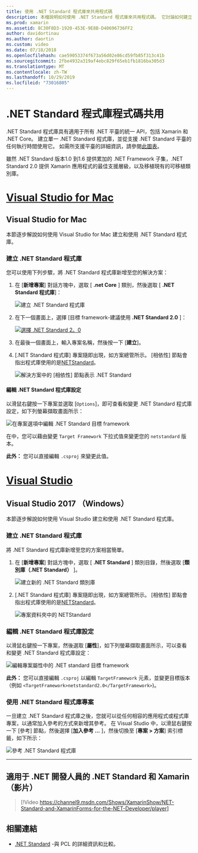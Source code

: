 ```yaml
---
title: 使用 .NET Standard 程式庫來共用程式碼
description: 本檔說明如何使用 .NET Standard 程式庫來共用程式碼。 它討論如何建立 .NET Standard 程式庫、編輯其設定，並在應用程式中使用它。
ms.prod: xamarin
ms.assetid: 8C30F8D3-1920-453E-9E8B-D40696736FF2
author: davidortinau
ms.author: daortin
ms.custom: video
ms.date: 07/18/2018
ms.openlocfilehash: cae59053374f673a56d02e86cd59fb85f313c41b
ms.sourcegitcommit: 2fbe4932a319af4ebc829f65eb1fb1816ba305d3
ms.translationtype: MT
ms.contentlocale: zh-TW
ms.lasthandoff: 10/29/2019
ms.locfileid: "73016805"
---
```

# <a name="net-standard-library-code-sharing"></a>.NET Standard 程式庫程式碼共用

.NET Standard 程式庫具有適用于所有 .NET 平臺的統一 API，包括 Xamarin 和 .NET Core。 建立單一 .NET Standard 程式庫，並從支援 .NET Standard 平臺的任何執行時間使用它。 如需所支援平臺的詳細資訊，請參閱[此圖表](https://docs.microsoft.com/dotnet/standard/net-standard#net-implementation-support)。

雖然 .NET Standard 版本1.0 到1.6 提供累加的 .NET Framework 子集，.NET Standard 2.0 提供 Xamarin 應用程式的最佳支援層級，以及移植現有的可移植類別庫。

# <a name="visual-studio-for-mactabmacos"></a>[Visual Studio for Mac](#tab/macos)

## <a name="visual-studio-for-mac"></a>Visual Studio for Mac

本節逐步解說如何使用 Visual Studio for Mac 建立和使用 .NET Standard 程式庫。

### <a name="creating-a-net-standard-library"></a>建立 .NET Standard 程式庫

您可以使用下列步驟，將 .NET Standard 程式庫新增至您的解決方案：

1. 在 [**新增專案**] 對話方塊中，選取 [ **.net Core** ] 類別，然後選取 [ **.NET Standard 程式庫**]：

    ![建立 .NET Standard 程式庫](net-standard-images/vsm01-m157.png "建立新的 .NET Standard 程式庫")

2. 在下一個畫面上，選擇 [目標 framework-建議使用 **.NET Standard 2.0** ]：

    [![選擇 .NET Standard 2。0](net-standard-images/vsm01a-m157-sml.png)](net-standard-images/vsm01a-m157.png#lightbox)

3. 在最後一個畫面上，輸入專案名稱，然後按一下 [**建立**]。

4. [.NET Standard 程式庫] 專案隨即出現，如方案總管所示。 [相依性] 節點會指出程式庫使用的是[NETStandard](https://www.nuget.org/packages/NETStandard.Library/)。

    ![解決方案中的 [相依性] 節點表示 .NET Standard](net-standard-images/vsm02-m157.png)

#### <a name="editing-net-standard-library-settings"></a>編輯 .NET Standard 程式庫設定

以滑鼠右鍵按一下專案並選取 [`Options`]，即可查看和變更 .NET Standard 程式庫設定，如下列螢幕擷取畫面所示：

![在專案選項中編輯 .NET Standard 目標 framework](net-standard-images/vsm03-m157.png "在 [專案選項] 中編輯 .NET Standard 目標 Framework 的版本")

在中，您可以藉由變更 `Target Framework` 下拉式值來變更您的 `netstandard` 版本。

**此外：** 您可以直接編輯 `.csproj` 來變更此值。

# <a name="visual-studiotabwindows"></a>[Visual Studio](#tab/windows)

## <a name="visual-studio-2017-windows"></a>Visual Studio 2017 （Windows）

本節逐步解說如何使用 Visual Studio 建立和使用 .NET Standard 程式庫。

### <a name="creating-a-net-standard-library"></a>建立 .NET Standard 程式庫

將 .NET Standard 程式庫新增至您的方案相當簡單。

1. 在 [**新增專案**] 對話方塊中，選取 [ **.NET Standard** ] 類別目錄，然後選取 [**類別庫（.NET Standard）** ]。

    ![建立新的 .NET Standard 類別庫](net-standard-images/vs01-w157.png "建立新的 .NET Standard 類別庫")

2. [.NET Standard 程式庫] 專案隨即出現，如方案總管所示。 [相依性] 節點會指出程式庫使用的是[NETStandard](https://www.nuget.org/packages/NETStandard.Library/)。

    ![專案資料夾中的 NETStandard](net-standard-images/vs02-w157.png "方案中的 .NET Standard 專案")

### <a name="editing-net-standard-library-settings"></a>編輯 .NET Standard 程式庫設定

以滑鼠右鍵按一下專案，然後選取 [**屬性**]，如下列螢幕擷取畫面所示，可以查看和變更 .NET Standard 程式庫設定：

![編輯專案屬性中的 .NET standard 目標 framework](net-standard-images/vs03-w157.png "參考 .NET Standard 程式庫的方式與其他專案相同")

**此外：** 您可以直接編輯 `.csproj` 以編輯 `TargetFramework` 元素，並變更目標版本（例如 `<TargetFramework>netstandard2.0</TargetFramework>`)。

### <a name="using-a-net-standard-library-project"></a>使用 .NET Standard 程式庫專案

一旦建立 .NET Standard 程式庫之後，您就可以從任何相容的應用程式或程式庫專案，以通常加入參考的方式來新增其參考。 在 Visual Studio 中，以滑鼠右鍵按一下 [參考] 節點，然後選擇 [**加入參考 ...** ]，然後切換至 [**專案 > 方案**] 索引標籤，如下所示：

![參考 .NET Standard 程式庫](net-standard-images/vs04.png "在 Visual Studio 中，以滑鼠右鍵按一下 [參考] 節點，然後選擇 [加入參考 ...]。然後切換至 [方案專案] 索引標籤，如下所示")

-----

## <a name="net-standard-and-xamarinforms-for-the-net-developer-video"></a>適用于 .NET 開發人員的 .NET Standard 和 Xamarin （影片）

> [!Video https://channel9.msdn.com/Shows/XamarinShow/NET-Standard-and-XamarinForms-for-the-NET-Developer/player]

## <a name="related-links"></a>相關連結

* [.NET Standard](https://docs.microsoft.com/dotnet/standard/net-standard) -與 PCL 的詳細資訊和比較。

